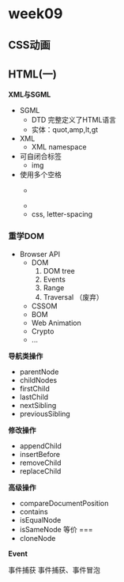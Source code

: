 # week09

## CSS动画

## HTML(一)

**XML与SGML**

+ SGML
  - DTD 完整定义了HTML语言
  - 实体：quot,amp,lt,gt
+ XML
  - XML namespace
+ 可自闭合标签
  - img
+ 使用多个空格
  - <pre>
  - <div style="white-space: pre-wrap;">
  - css, letter-spacing

### 重学DOM

+ Browser API
  - DOM
    1. DOM tree
    2. Events
    3. Range
    4. Traversal （废弃）
  - CSSOM
  - BOM
  - Web Animation
  - Crypto
  - ...

**导航类操作**

+ parentNode
+ childNodes
+ firstChild
+ lastChild
+ nextSibling
+ previousSibling

**修改操作**

+ appendChild
+ insertBefore
+ removeChild
+ replaceChild

**高级操作**

+ compareDocumentPosition
+ contains
+ isEqualNode
+ isSameNode 等价 ===
+ cloneNode

**Event**

事件捕获 事件捕获、事件冒泡
